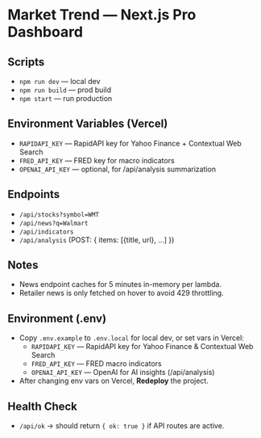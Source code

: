 # Market Trend — Next.js Pro Dashboard

## Scripts
- `npm run dev` — local dev
- `npm run build` — prod build
- `npm start` — run production

## Environment Variables (Vercel)
- `RAPIDAPI_KEY` — RapidAPI key for Yahoo Finance + Contextual Web Search
- `FRED_API_KEY` — FRED key for macro indicators
- `OPENAI_API_KEY` — optional, for /api/analysis summarization

## Endpoints
- `/api/stocks?symbol=WMT`
- `/api/news?q=Walmart`
- `/api/indicators`
- `/api/analysis` (POST: { items: [{title, url}, ...] })

## Notes
- News endpoint caches for 5 minutes in-memory per lambda.
- Retailer news is only fetched on hover to avoid 429 throttling.

## Environment (.env)
- Copy `.env.example` to `.env.local` for local dev, or set vars in Vercel:
  - `RAPIDAPI_KEY` — RapidAPI key for Yahoo Finance & Contextual Web Search
  - `FRED_API_KEY` — FRED macro indicators
  - `OPENAI_API_KEY` — OpenAI for AI insights (/api/analysis)
- After changing env vars on Vercel, **Redeploy** the project.

## Health Check
- `/api/ok` → should return `{ ok: true }` if API routes are active.


